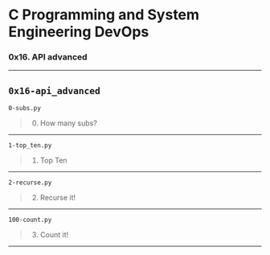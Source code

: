 # C Programming and System Engineering DevOps
### 0x16. API advanced
---
`0x16-api_advanced`
---
`0-subs.py`
> 0. How many subs?
---
`1-top_ten.py`
> 1. Top Ten
---
`2-recurse.py`
> 2. Recurse it!
---
`100-count.py`
> 3. Count it!
---
